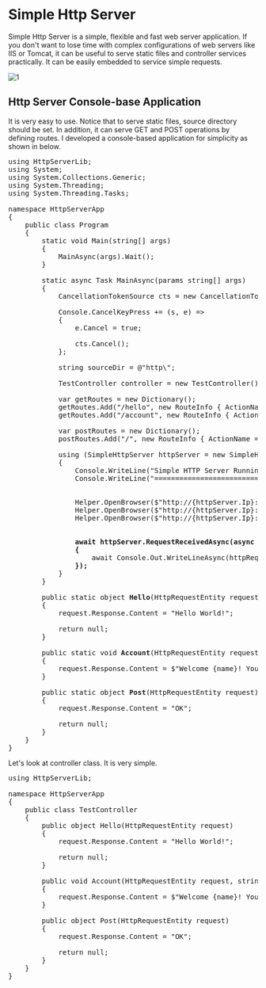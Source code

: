 # Simple Http Server

Simple Http Server is a simple, flexible and fast web server application. If you don't want to lose time with complex configurations of web servers like IIS or Tomcat, it can be useful to serve static files and controller services practically. It can be easily embedded to service simple requests.

![1](https://cloud.githubusercontent.com/assets/1851856/24612532/34613ac8-188e-11e7-9baa-d62ac70a1408.PNG)

## Http Server Console-base Application

It is very easy to use. Notice that to serve static files, source directory should be set. In addition, it can serve GET and POST operations by defining routes. I developed a console-based application for simplicity as shown in below.

<pre>
using HttpServerLib;
using System;
using System.Collections.Generic;
using System.Threading;
using System.Threading.Tasks;

namespace HttpServerApp
{
    public class Program
    {
        static void Main(string[] args)
        {
            MainAsync(args).Wait();
        }

        static async Task MainAsync(params string[] args)
        {
            CancellationTokenSource cts = new CancellationTokenSource();

            Console.CancelKeyPress += (s, e) =>
            {
                e.Cancel = true;

                cts.Cancel();
            };

            string sourceDir = @"http\";

            TestController controller = new TestController();

            var getRoutes = new Dictionary<string, RouteInfo>();
            getRoutes.Add("/hello", new RouteInfo { ActionName = "Hello", ControllerType = typeof(Program) });
            getRoutes.Add("/account", new RouteInfo { ActionName = "Account", ControllerInstance = controller });

            var postRoutes = new Dictionary<string, RouteInfo>();
            postRoutes.Add("/", new RouteInfo { ActionName = "Post", ControllerType = typeof(Program) });

            using (SimpleHttpServer httpServer = new SimpleHttpServer("127.0.0.1", "8080", (8 * 1024), 3000, sourceDir, cts.Token) { GetRoutes = getRoutes, PostRoutes = postRoutes })
            {
                Console.WriteLine("Simple HTTP Server Running...");
                Console.WriteLine("=============================");


                Helper.OpenBrowser($"http://{httpServer.Ip}:{httpServer.PortNumber}");
                Helper.OpenBrowser($"http://{httpServer.Ip}:{httpServer.PortNumber}/hello");
                Helper.OpenBrowser($"http://{httpServer.Ip}:{httpServer.PortNumber}/account/Kenan/33");


                <b>await httpServer.RequestReceivedAsync(async httpRequest =>
                {</b>
                    await Console.Out.WriteLineAsync(httpRequest.ToString());
                <b>});</b>
            }
        }

        public static object <b>Hello</b>(HttpRequestEntity request)
        {
            request.Response.Content = "Hello World!";

            return null;
        }

        public static void <b>Account</b>(HttpRequestEntity request, string name, int age)
        {
            request.Response.Content = $"Welcome {name}! Your Age is {age}";
        }

        public static object <b>Post</b>(HttpRequestEntity request)
        {
            request.Response.Content = "OK";

            return null;
        }
    }
}
</pre>

Let's look at controller class. It is very simple.

<pre>
using HttpServerLib;

namespace HttpServerApp
{
    public class TestController
    {
        public object Hello(HttpRequestEntity request)
        {
            request.Response.Content = "Hello World!";

            return null;
        }

        public void Account(HttpRequestEntity request, string name, int age)
        {
            request.Response.Content = $"Welcome {name}! Your Age is {age}";
        }

        public object Post(HttpRequestEntity request)
        {
            request.Response.Content = "OK";

            return null;
        }
    }
}
</pre>
